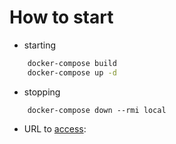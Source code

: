 # How to start

- starting

```sh
    docker-compose build
    docker-compose up -d
```

- stopping

```
    docker-compose down --rmi local
```

- URL to [access](http://localhost:8080):
